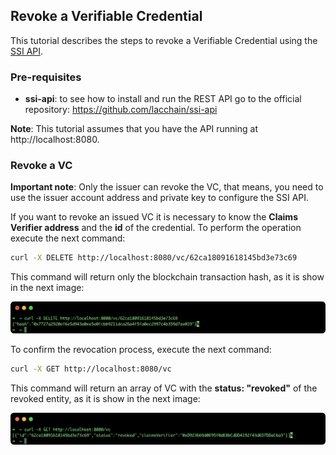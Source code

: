 ## Revoke a Verifiable Credential

This tutorial describes the steps to revoke a Verifiable Credential using the [SSI API](https://github.com/lacchain/ssi-api).

### Pre-requisites

- **ssi-api**: to see how to install and run the REST API go to the official repository: https://github.com/lacchain/ssi-api

**Note**: This tutorial assumes that you have the API running at http://localhost:8080.

### Revoke a VC

**Important note**: Only the issuer can revoke the VC, that means, you need to use the issuer account address and private key to configure the SSI API.

If you want to revoke an issued VC it is necessary to know the **Claims Verifier address** and the **id** of the credential. To perform the operation execute the next command:

```bash
curl -X DELETE http://localhost:8080/vc/62ca18091618145bd3e73c69
```

This command will return only the blockchain transaction hash, as it is show in the next image:

![VC revoke](./images/vc_revoke.png)

To confirm the revocation process, execute the next command:

```bash
curl -X GET http://localhost:8080/vc
```

This command will return an array of VC with the **status: "revoked"** of the revoked entity, as it is show in the next image:

![VC list revoked](./images/vc_list_revoked.png)
